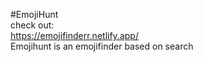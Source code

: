#EmojiHunt
<br/>
check out:<br/>
https://emojifinderr.netlify.app/
<br/>
Emojihunt is an emojifinder based on search
